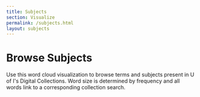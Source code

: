 ```yaml
---
title: Subjects
section: Visualize
permalink: /subjects.html
layout: subjects
---
```


# Browse Subjects

Use this word cloud visualization to browse terms and subjects present in U of I's Digital Collections.
Word size is determined by frequency and all words link to a corresponding collection search.
